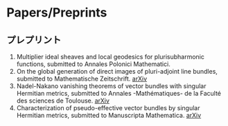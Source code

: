 # **Papers/Preprints**

## **プレプリント**
1. Multiplier ideal sheaves and local geodesics for plurisubharmonic functions, submitted to Annales Polonici Mathematici.
2.  On the global generation of direct images of pluri-adjoint line bundles, submitted to Mathematische Zeitschrift. [arXiv](https://arxiv.org/abs/1712.06293)
3. Nadel-Nakano vanishing theorems of vector bundles with singular Hermitian metrics, submitted to Annales -Mathématiques- de la Faculté des sciences de Toulouse. [arXiv](https://arxiv.org/abs/1802.01794)
4. Characterization of pseudo-effective vector bundles by singular Hermitian metrics, submitted to Manuscripta Mathematica. [arXiv](https://arxiv.org/abs/1804.02146)
